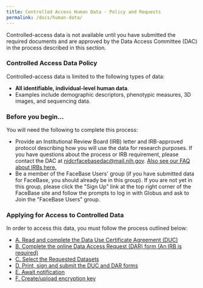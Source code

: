 ```yaml
---
title: Controlled Access Human Data - Policy and Requests
permalink: /docs/human-data/
---
```


Controlled-access data is not available until you have submitted the required documents and are approved by the Data Access Committee (DAC) in the process described in this section.

### Controlled Access Data Policy

Controlled-access data is limited to the following types of data:

* **All identifiable, individual-level human data**.
* Examples include demographic descriptors, phenotypic measures, 3D images, and sequencing data.

### Before you begin...

You will need the following to complete this process:
* Provide an Institutional Review Board (IRB) letter and IRB-approved protocol describing how you will use the data for research purposes. If you have questions about the process or IRB requirement, please contact the DAC at <a href="mailto:nidcrfacebasedac@mail.nih.gov">nidcrfacebasedac@mail.nih.gov</a>. [Also see our FAQ about IRBs here.](https://www.facebase.org/help/faqs/#irb)
* Be a member of the FaceBase Users' group (if you have submitted data for FaceBase, you should already be in this group). If you are not yet in this group, please click the "Sign Up" link at the top right corner of the FaceBase site and follow the prompts to log in with Globus and ask to Join the "FaceBase Users" group.

### Applying for Access to Controlled Data

In order to access this data, you must follow the process outlined below:

* [A. Read and complete the Data Use Certificate Agreement (DUC)](/docs/human-data/duc/)
* [B. Complete the online Data Access Request (DAR) form (An IRB is required)](/docs/human-data/dar/)
* [C. Select the Requested Datasets](/docs/human-data/select-datasets/)
* [D. Print, sign and submit the DUC and DAR forms](/docs/human-data/print-sign-submit/)
* [E. Await notification](/docs/human-data/notification/)
* [F. Create/upload encryption key](/docs/human-data/encryption-keys/)
